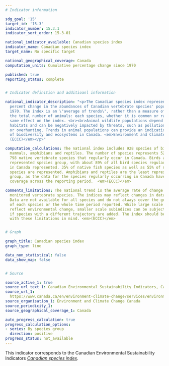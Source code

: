 ```yaml
---
# Indicator information

sdg_goal: '15'
target_id: '15.3'
indicator_number: 15.3.1
indicator_sort_order: 15-3-01

national_indicator_available: Canadian species index
indicator_name: Canadian species index
target_name: No specific target

national_geographical_coverage: Canada
computation_units: Cumulative percentage change since 1970

published: true
reporting_status: complete


# Indicator definition and additioanl information

national_indicator_description: "<p>The Canadian species index represents the average
  percent change in the abundances of Canadian vertebrate species' populations since
  1970. The index is an \"average of trends\", rather than a measure of change in
  the total number of animals: each species, whether it is common or rare, has the
  same effect on the index. <br><br>Animal wildlife populations depend on healthy
  habitats and can be negatively impacted by threats, such as pollution, habitat degradation
  or overhunting. Trends in animal populations can provide an indication of the health
  of biodiversity and ecosystems in Canada. <em>Environment and Climate Change Canada
  (ECCC)</em></p>"

computation_calculations: The national index includes 928 species of birds, fish,
  mammals, amphibians and reptiles. The number of species represents 52% of the 1
  798 native vertebrate species that regularly occur in Canada. Birds are the best
  represented species group, with about 89% of all bird species regularly occurring
  in Canada represented. 35% of native fish species as well as 55% of native mammal
  species are represented. Amphibians and reptiles are the least represented species
  group, as the data for the species regularly occurring in Canada have poor geographical
  coverage across the reporting period.  <em>(ECCC)</em>

comments_limitations: The national trend is the average rate of change across all
  monitored vertebrate species. The indices may reflect changes in data availability.
  Data are not available for all species and do not always cover the geographic range
  of each species or the whole time period reported. While large scale trends broadly
  reflect environmental change, smaller scale subindices can be subject to change
  if species with a different trajectory are added. The index should be interpreted
  with these limitations in mind. <em>(ECCC)</em>


# Graph

graph_title: Canadian species index
graph_type: line

data_non_statistical: false
data_show_map: false


# Source

source_active_1: true
source_url_text_1: Canadian Environmental Sustainability Indicators, Canadian species index
source_url_1: 
  https://www.canada.ca/en/environment-climate-change/services/environmental-indicators/canadian-species-index.html
source_organisation_1: Environment and Climate Change Canada
source_periodicity_1:
source_geographical_coverage_1: Canada

auto_progress_calculation: true
progress_calculation_options:
- series: By species group
  direction: positive
progress_status: not_available
---
```

This indicator corresponds to the Canadian Environmental Sustainability Indicators <a href="https://www.canada.ca/en/environment-climate-change/services/environmental-indicators/canadian-species-index.html"> <em>Canadian species index</em></a>.
